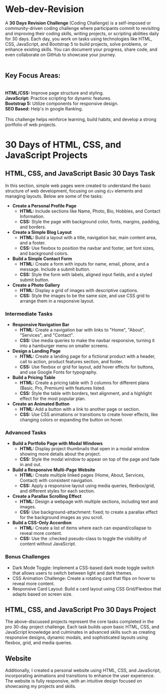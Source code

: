 # Web-dev-Revision  <br />
A **30 Days Revision Challenge** (Coding Challenge) is a self-imposed or community-driven coding challenge where participants commit to revisiting and improving their coding skills, writing projects, or scripting abilities daily for 30 days. Each day, you work on tasks using technologies like HTML, CSS, JavaScript, and Bootstrap 5 to build projects, solve problems, or enhance existing skills. You can document your progress, share code, and even collaborate on GitHub to showcase your journey.  <br />
<br />
<h2>Key Focus Areas:</h2>  <br />
<b>HTML/CSS:</b> Improve page structure and styling.  <br />
<b>JavaScript:</b> Practice scripting for dynamic features.  <br />
<b>Bootstrap 5:</b> Utilize components for responsive design.  <br />
<b>SEO Based:</b> Help's in google Ranking.  <br />
  <br />
This challenge helps reinforce learning, build habits, and develop a strong portfolio of web projects.  <br />
<h1>30 Days of HTML, CSS, and JavaScript Projects</h1>


<h2>HTML, CSS, and JavaScript Basic 30 Days Task</h2>
<p>In this section, simple web pages were created to understand the basic structure of web development, focusing on using <code>div</code> elements and managing layouts. Below are some of the tasks:</p>

<ul>
  <li>
    <strong>Create a Personal Profile Page</strong>
    <ul>
      <li><strong>HTML:</strong> Include sections like Name, Photo, Bio, Hobbies, and Contact Information.</li>
      <li><strong>CSS:</strong> Style the page with background color, fonts, margins, padding, and borders.</li>
    </ul>
  </li>
  <li>
    <strong>Create a Simple Blog Layout</strong>
    <ul>
      <li><strong>HTML:</strong> Build a layout with a title, navigation bar, main content area, and a footer.</li>
      <li><strong>CSS:</strong> Use flexbox to position the navbar and footer, set font sizes, and background colors.</li>
    </ul>
  </li>
  <li>
    <strong>Build a Simple Contact Form</strong>
    <ul>
      <li><strong>HTML:</strong> Create a form with inputs for name, email, phone, and a message. Include a submit button.</li>
      <li><strong>CSS:</strong> Style the form with labels, aligned input fields, and a styled submit button.</li>
    </ul>
  </li>
  <li>
    <strong>Create a Photo Gallery</strong>
    <ul>
      <li><strong>HTML:</strong> Display a grid of images with descriptive captions.</li>
      <li><strong>CSS:</strong> Style the images to be the same size, and use CSS grid to arrange them in a responsive layout.</li>
    </ul>
  </li>
</ul>

<h3>Intermediate Tasks</h3>
<ul>
  <li>
    <strong>Responsive Navigation Bar</strong>
    <ul>
      <li><strong>HTML:</strong> Create a navigation bar with links to "Home", "About", "Services", and "Contact".</li>
      <li><strong>CSS:</strong> Use media queries to make the navbar responsive, turning it into a hamburger menu on smaller screens.</li>
    </ul>
  </li>
  <li>
    <strong>Design a Landing Page</strong>
    <ul>
      <li><strong>HTML:</strong> Create a landing page for a fictional product with a header, call to action, product features section, and footer.</li>
      <li><strong>CSS:</strong> Use flexbox or grid for layout, add hover effects for buttons, and use Google Fonts for typography.</li>
    </ul>
  </li>
  <li>
    <strong>Build a Pricing Table</strong>
    <ul>
      <li><strong>HTML:</strong> Create a pricing table with 3 columns for different plans (Basic, Pro, Premium) with features listed.</li>
      <li><strong>CSS:</strong> Style the table with borders, text alignment, and a highlight effect for the most popular plan.</li>
    </ul>
  </li>
  <li>
    <strong>Create an Animated Button</strong>
    <ul>
      <li><strong>HTML:</strong> Add a button with a link to another page or section.</li>
      <li><strong>CSS:</strong> Use CSS animations or transitions to create hover effects, like changing colors or expanding the button on hover.</li>
    </ul>
  </li>
</ul>

<h3>Advanced Tasks</h3>
<ul>
  <li>
    <strong>Build a Portfolio Page with Modal Windows</strong>
    <ul>
      <li><strong>HTML:</strong> Display project thumbnails that open in a modal window showing more details about the project.</li>
      <li><strong>CSS:</strong> Style the modal window to appear on top of the page and fade in and out.</li>
    </ul>
  </li>
  <li>
    <strong>Build a Responsive Multi-Page Website</strong>
    <ul>
      <li><strong>HTML:</strong> Create multiple linked pages (Home, About, Services, Contact) with consistent navigation.</li>
      <li><strong>CSS:</strong> Apply a responsive layout using media queries, flexbox/grid, and different styles for each section.</li>
    </ul>
  </li>
  <li>
    <strong>Create a Parallax Scrolling Effect</strong>
    <ul>
      <li><strong>HTML:</strong> Design a webpage with multiple sections, including text and images.</li>
      <li><strong>CSS:</strong> Use background-attachment: fixed; to create a parallax effect for the background images as you scroll.</li>
    </ul>
  </li>
  <li>
    <strong>Build a CSS-Only Accordion</strong>
    <ul>
      <li><strong>HTML:</strong> Create a list of items where each can expand/collapse to reveal more content.</li>
      <li><strong>CSS:</strong> Use the :checked pseudo-class to toggle the visibility of content without JavaScript.</li>
    </ul>
  </li>
</ul>

<h3>Bonus Challenges</h3>
<ul>
  <li>Dark Mode Toggle: Implement a CSS-based dark mode toggle switch that allows users to switch between light and dark themes.</li>
  <li>CSS Animation Challenge: Create a rotating card that flips on hover to reveal more content.</li>
  <li>Responsive Card Layout: Build a card layout using CSS Grid/Flexbox that adapts based on screen size.</li>
</ul>

<h2>HTML, CSS, and JavaScript Pro 30 Days Project</h2>
<p>The above-discussed projects represent the core tasks completed in the pro 30-day project challenge. Each task builds upon basic HTML, CSS, and JavaScript knowledge and culminates in advanced skills such as creating responsive designs, dynamic modals, and sophisticated layouts using flexbox, grid, and media queries.</p>

<h2>Website</h2>
<p>Additionally, I created a personal website using HTML, CSS, and JavaScript, incorporating animations and transitions to enhance the user experience. The website is fully responsive, with an intuitive design focused on showcasing my projects and skills.</p>

